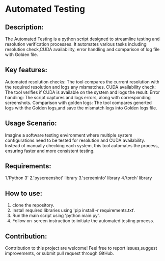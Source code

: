 # Automated Testing

## Description:
The Automated Testing is a python script designed to streamline testing and resolution verification processes. It automates various tasks including resolution check,CUDA availability, error handling and comparison of log file with Golden file.

## Key features:
Automated resolution checks: The tool compares the current resolution with the required resolution and logs any mismatches.
CUDA availability check: The tool verifies if CUDA is available on the system and logs the result.
Error handling: The script captures and logs errors, along with corresponding screenshots.
Comparison with golden logs: The tool compares generted logs with the Golden logs,and save the mismatch logs into Golden logs file.

## Usage Scenario:
Imagine a software testing environment where multiple system configurations need to be tested for resolution and CUDA availability. Instead of manually checking each system, this tool automates the process, ensuring faster and more consistent testing.

## Requirements:
1.'Python 3'
2.'pyscreenshot' library
3.'screeninfo' library
4.'torch' library

## How to use:
1. clone the repository.
2. Install required libraries using 'pip install -r requirements.txt'.
3. Run the main script using 'python main.py'.
4. Follow on-screen instruction to initiate the automated testing process.

## Contribution:
Contribution to this project are welcome! Feel free to report issues,suggest improvements, or submit pull request through GitHub.    

